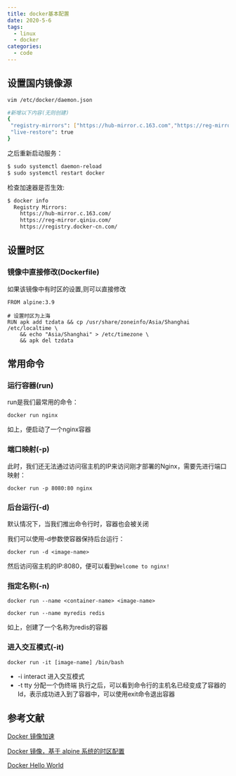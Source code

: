 ```yaml
---
title: docker基本配置
date: 2020-5-6
tags:
  - linux
  - docker
categories:
  - code
---
```


## 设置国内镜像源
``` sh
vim /etc/docker/daemon.json

#新增以下内容(无则创建)
{
 "registry-mirrors": ["https://hub-mirror.c.163.com","https://reg-mirror.qiniu.com","https://registry.docker-cn.com"],
 "live-restore": true
}
```
之后重新启动服务：
``` sh
$ sudo systemctl daemon-reload
$ sudo systemctl restart docker
```
检查加速器是否生效:
``` sh
$ docker info
  Registry Mirrors:
    https://hub-mirror.c.163.com/
    https://reg-mirror.qiniu.com/
    https://registry.docker-cn.com/

```

## 设置时区
### 镜像中直接修改(Dockerfile)
如果该镜像中有时区的设置,则可以直接修改
``` docker
FROM alpine:3.9

# 设置时区为上海
RUN apk add tzdata && cp /usr/share/zoneinfo/Asia/Shanghai /etc/localtime \
    && echo "Asia/Shanghai" > /etc/timezone \
    && apk del tzdata
```

## 常用命令
### 运行容器(run)
run是我们最常用的命令：
``` docker
docker run nginx
```
如上，便启动了一个nginx容器

### 端口映射(-p)
此时，我们还无法通过访问宿主机的IP来访问刚才部署的Nginx，需要先进行端口映射：
``` docker
docker run -p 8080:80 nginx
```

### 后台运行(-d)
默认情况下，当我们推出命令行时，容器也会被关闭

我们可以使用-d参数使容器保持后台运行：

`docker run -d <image-name>`

然后访问宿主机的IP:8080，便可以看到`Welcome to nginx!`

### 指定名称(-n)
`docker run --name <container-name> <image-name>`
``` docker
docker run --name myredis redis
```
如上，创建了一个名称为redis的容器

### 进入交互模式(-it)
`docker run -it [image-name] /bin/bash`
- -i interact 进入交互模式
- -t tty 分配一个伪终端
执行之后，可以看到命令行的主机名已经变成了容器的Id，表示成功进入到了容器中，可以使用exit命令退出容器

## 参考文献
[Docker 镜像加速](https://www.runoob.com/docker/docker-mirror-acceleration.html)

[Docker 镜像，基于 alpine 系统的时区配置](https://blog.csdn.net/isea533/article/details/87261764)

[Docker Hello World](https://www.runoob.com/docker/docker-hello-world.html)
